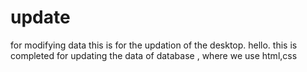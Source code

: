 # update
for modifying data 
this is for the updation of the desktop.
hello.
this is completed for updating the data of database , where we use html,css
